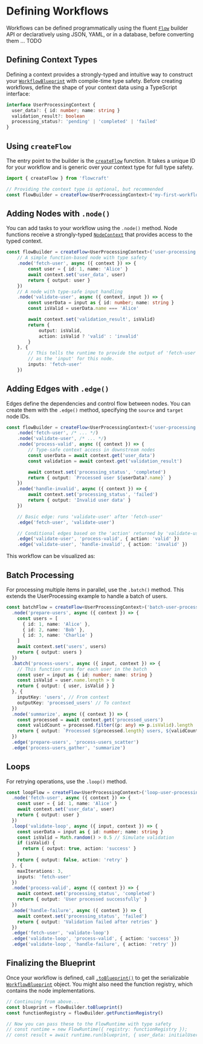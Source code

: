<script setup>
import UserProcessingSimple from '../.vitepress/theme/examples/UserProcessingSimple.vue'
import BatchExample from '../.vitepress/theme/examples/BatchExample.vue'
import LoopExample from '../.vitepress/theme/examples/LoopExample.vue'
</script>

# Defining Workflows

Workflows can be defined programmatically using the fluent [`Flow`](/api/flow#flow-class) builder API or declaratively using JSON, YAML, or in a database, before converting them ... TODO

## Defining Context Types

Defining a context provides a strongly-typed and intuitive way to construct your [`WorkflowBlueprint`](/api/flow#workflowblueprint-interface) with compile-time type safety. Before creating workflows, define the shape of your context data using a TypeScript interface:

```typescript
interface UserProcessingContext {
  user_data?: { id: number; name: string }
  validation_result?: boolean
  processing_status?: 'pending' | 'completed' | 'failed'
}
```

## Using `createFlow`

The entry point to the builder is the [`createFlow`](/api/flow#createflow-id) function. It takes a unique ID for your workflow and is generic over your context type for full type safety.

```typescript
import { createFlow } from 'flowcraft'

// Providing the context type is optional, but recommended
const flowBuilder = createFlow<UserProcessingContext>('my-first-workflow')
```

## Adding Nodes with `.node()`

You can add tasks to your workflow using the `.node()` method. Node functions receive a strongly-typed [`NodeContext`](/api/nodes-and-edges#nodecontext-interface) that provides access to the typed context.

```typescript
const flowBuilder = createFlow<UserProcessingContext>('user-processing')
	// A simple function-based node with type safety
	.node('fetch-user', async ({ context }) => {
		const user = { id: 1, name: 'Alice' }
		await context.set('user_data', user)
		return { output: user }
	})
	// A node with type-safe input handling
	.node('validate-user', async ({ context, input }) => {
		const userData = input as { id: number; name: string }
		const isValid = userData.name === 'Alice'

		await context.set('validation_result', isValid)
		return {
			output: isValid,
			action: isValid ? 'valid' : 'invalid'
		}
	}, {
		// This tells the runtime to provide the output of 'fetch-user'
		// as the 'input' for this node.
		inputs: 'fetch-user'
	})
```

## Adding Edges with `.edge()`

Edges define the dependencies and control flow between nodes. You can create them with the `.edge()` method, specifying the `source` and `target` node IDs.

```typescript
const flowBuilder = createFlow<UserProcessingContext>('user-processing')
	.node('fetch-user', /* ... */)
	.node('validate-user', /* ... */)
	.node('process-valid', async ({ context }) => {
		// Type-safe context access in downstream nodes
		const userData = await context.get('user_data')
		const validation = await context.get('validation_result')

		await context.set('processing_status', 'completed')
		return { output: `Processed user ${userData?.name}` }
	})
	.node('handle-invalid', async ({ context }) => {
		await context.set('processing_status', 'failed')
		return { output: 'Invalid user data' }
	})

	// Basic edge: runs 'validate-user' after 'fetch-user'
	.edge('fetch-user', 'validate-user')

	// Conditional edges based on the 'action' returned by 'validate-user'
	.edge('validate-user', 'process-valid', { action: 'valid' })
	.edge('validate-user', 'handle-invalid', { action: 'invalid' })
```

This workflow can be visualized as:

<UserProcessingSimple />

## Batch Processing

For processing multiple items in parallel, use the `.batch()` method. This extends the UserProcessing example to handle a batch of users.

```typescript
const batchFlow = createFlow<UserProcessingContext>('batch-user-processing')
  .node('prepare-users', async ({ context }) => {
    const users = [
      { id: 1, name: 'Alice' },
      { id: 2, name: 'Bob' },
      { id: 3, name: 'Charlie' }
    ]
    await context.set('users', users)
    return { output: users }
  })
  .batch('process-users', async ({ input, context }) => {
    // This function runs for each user in the batch
    const user = input as { id: number; name: string }
    const isValid = user.name.length > 0
    return { output: { user, isValid } }
  }, {
    inputKey: 'users', // From context
    outputKey: 'processed_users' // To context
  })
  .node('summarize', async ({ context }) => {
    const processed = await context.get('processed_users')
    const validCount = processed.filter((p: any) => p.isValid).length
    return { output: `Processed ${processed.length} users, ${validCount} valid.` }
  })
  .edge('prepare-users', 'process-users_scatter')
  .edge('process-users_gather', 'summarize')
```

<BatchExample />

## Loops

For retrying operations, use the `.loop()` method.

```typescript
const loopFlow = createFlow<UserProcessingContext>('loop-user-processing')
  .node('fetch-user', async ({ context }) => {
    const user = { id: 1, name: 'Alice' }
    await context.set('user_data', user)
    return { output: user }
  })
  .loop('validate-loop', async ({ input, context }) => {
    const userData = input as { id: number; name: string }
    const isValid = Math.random() > 0.5 // Simulate validation
    if (isValid) {
      return { output: true, action: 'success' }
    }
    return { output: false, action: 'retry' }
  }, {
    maxIterations: 3,
    inputs: 'fetch-user'
  })
  .node('process-valid', async ({ context }) => {
    await context.set('processing_status', 'completed')
    return { output: 'User processed successfully' }
  })
  .node('handle-failure', async ({ context }) => {
    await context.set('processing_status', 'failed')
    return { output: 'Validation failed after retries' }
  })
  .edge('fetch-user', 'validate-loop')
  .edge('validate-loop', 'process-valid', { action: 'success' })
  .edge('validate-loop', 'handle-failure', { action: 'retry' })
```

<LoopExample />

## Finalizing the Blueprint

Once your workflow is defined, call [`.toBlueprint()`](/api/flow#toblueprint) to get the serializable [`WorkflowBlueprint`](/api/flow#workflowblueprint-interface) object. You might also need the function registry, which contains the node implementations.

```typescript
// Continuing from above...
const blueprint = flowBuilder.toBlueprint()
const functionRegistry = flowBuilder.getFunctionRegistry()

// Now you can pass these to the FlowRuntime with type safety
// const runtime = new FlowRuntime({ registry: functionRegistry });
// const result = await runtime.run(blueprint, { user_data: initialUser });
```
